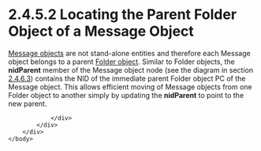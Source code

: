<html dir="LTR" xmlns:mshelp="http://msdn.microsoft.com/mshelp" xmlns:ddue="http://ddue.schemas.microsoft.com/authoring/2003/5" xmlns:xlink="http://www.w3.org/1999/xlink" xmlns:tool="http://www.microsoft.com/tooltip">
    <head>
        <meta http-equiv="Content-Type" content="text/html; CHARSET=utf-8"></meta>
        <meta name="save" content="history"></meta>
        <title>2.4.5.2 Locating the Parent Folder Object of a Message Object</title>
        <xml>
            <mshelp:toctitle title="2.4.5.2 Locating the Parent Folder Object of a Message Object"></mshelp:toctitle>
            <mshelp:rltitle title="[MS-PST]: Locating the Parent Folder Object of a Message Object"></mshelp:rltitle>
            <mshelp:keyword index="A" term="cf4c8e64-c36b-4a79-96dc-14e47c1d22af"></mshelp:keyword>
            <mshelp:attr name="DCSext.ContentType" value="open specification"></mshelp:attr>
            <mshelp:attr name="AssetID" value="cf4c8e64-c36b-4a79-96dc-14e47c1d22af"></mshelp:attr>
            <mshelp:attr name="TopicType" value="kbRef"></mshelp:attr>
            <mshelp:attr name="DCSext.Title" value="[MS-PST]: Locating the Parent Folder Object of a Message Object" />
        </xml>
    </head>
    <body>
        <div id="header">
            <h1 class="heading">2.4.5.2 Locating the Parent Folder Object of a Message Object</h1>
        </div>
        <div id="mainSection">
            <div id="mainBody">
                <div id="allHistory" class="saveHistory"></div>
                <div id="sectionSection0" class="section" name="collapseableSection">
                    

<p><a href="08220cc9-69b1-4072-a2e7-2a0ff201d505.htm#gt_b6c15d0c-d992-421d-ba96-99d3b63894cf">Message
objects</a> are not stand-alone entities and therefore each Message object
belongs to a parent <a href="08220cc9-69b1-4072-a2e7-2a0ff201d505.htm#gt_0682daa7-c1b8-419b-8a32-6048833d0b72">Folder
object</a>. Similar to Folder objects, the <b>nidParent</b> member of the
Message object node (see the diagram in section <a href="f3fcc68c-53ee-4c2a-82d7-113e44f1fb3f.htm">2.4.6.3</a>) contains the NID
of the immediate parent Folder object PC of the Message object. This allows efficient
moving of Message objects from one Folder object to another simply by updating
the <b>nidParent</b> to point to the new parent.</p>


                </div>
            </div>
        </div>
    </body>
</html>